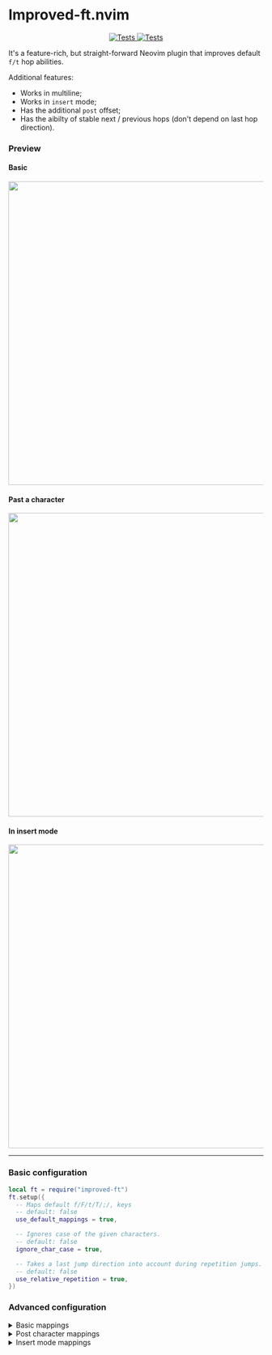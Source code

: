 # Improved-ft.nvim

<p align="center">
  <a href="https://github.com/backdround/improved-ft.nvim/actions">
    <img src="https://img.shields.io/github/actions/workflow/status/backdround/improved-ft.nvim/tests.yaml?branch=main&label=Tests&style=flat-square" alt="Tests">
  </a>
  <a href="https://github.com/backdround/improved-ft.nvim/actions">
    <img src="https://img.shields.io/github/actions/workflow/status/backdround/improved-ft.nvim/docs.yaml?branch=main&label=Doc%20generation&status=gen&style=flat-square" alt="Tests">
  </a>
</p>


It's a feature-rich, but straight-forward Neovim plugin that improves default
`f/t` hop abilities.

Additional features:
- Works in multiline;
- Works in `insert` mode;
- Has the additional `post` offset;
- Has the aibilty of stable next / previous hops (don't depend on last hop direction).

<!-- panvimdoc-ignore-start -->

### Preview
#### Basic
<img src="https://github.com/backdround/improved-ft.nvim/assets/17349169/5619ae36-217d-432b-8af9-6d27502f0965" width="600px" />

#### Past a character
<img src="https://github.com/backdround/improved-ft.nvim/assets/17349169/cc761597-745d-421f-844c-1d028258a067" width="600px" />

#### In insert mode
<img src="https://github.com/backdround/improved-ft.nvim/assets/17349169/9eca335a-335b-40d7-a0ca-d012b9357aa8" width="600px" />

---

<!-- panvimdoc-ignore-end -->

### Basic configuration
```lua
local ft = require("improved-ft")
ft.setup({
  -- Maps default f/F/t/T/;/, keys
  -- default: false
  use_default_mappings = true,

  -- Ignores case of the given characters.
  -- default: false
  ignore_char_case = true,

  -- Takes a last jump direction into account during repetition jumps.
  -- default: false
  use_relative_repetition = true,
})
```
### Advanced configuration

<details><summary>Basic mappings</summary>

```lua
local map = function(key, fn, description)
  vim.keymap.set({ "n", "x", "o" }, key, fn, {
    desc = description,
  })
end

map("f", ft.hop_forward_to_char, "Hop forward to a given char")
map("F", ft.hop_backward_to_char, "Hop backward to a given char")

map("t", ft.hop_forward_to_pre_char, "Hop forward before a given char")
map("T", ft.hop_backward_to_pre_char, "Hop backward before a given char")

map(";", ft.repeat_forward, "Repeat hop forward to a last given char")
map(",", ft.repeat_backward, "Repeat hop backward to a last given char")
```

</details>

<details><summary>Post character mappings</summary>

```lua
local map = function(key, fn, description)
  vim.keymap.set({ "n", "x", "o" }, key, fn, {
    desc = description,
  })
end

map("s", ft.hop_forward_to_post_char, "Hop forward after a given char")
map("S", ft.hop_backward_to_post_char, "Hop backward after a given char")

```

</details>

<details><summary>Insert mode mappings</summary>

```lua
local imap = function(key, fn, description)
  vim.keymap.set("i", key, fn, {
    desc = description,
  })
end

imap("<M-f>", ft.hop_forward_to_char, "Hop forward to a given char")
imap("<M-F>", ft.hop_backward_to_char, "Hop forward to a given char")

imap("<M-t>", ft.hop_forward_to_pre_char, "Hop forward before a given char")
imap("<M-T>", ft.hop_backward_to_pre_char, "Hop forward before a given char")

imap("<M-;>", ft.repeat_forward, "Repeat hop forward to a last given char")
imap("<M-,>", ft.repeat_backward, "Repeat hop backward to a last given char")
```

</details>
